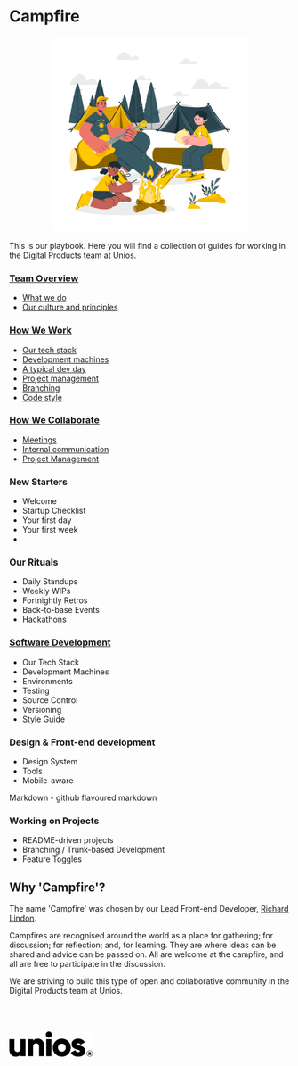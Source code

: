 # Campfire

<center>
<img src="./_assets/campfire.jpg" alt="Unios Campfire" width="350px" />
</center>

This is our playbook. Here you will find a collection of guides for working in the Digital Products team at Unios.

### [Team Overview](./team-overview)

- [What we do](./team-overview#what-we-do)
- [Our culture and principles](./team-overview#our-culture-and-principles)

### [How We Work](./how-we-work)

- [Our tech stack](./how-we-work#our-tech-stack)
- [Development machines](./how-we-work#development-machines)
- [A typical dev day](./how-we-work#a-typical-dev-day)
- [Project management](./how-we-work#project-management)
- [Branching](./how-we-work#branching)
- [Code style](./how-we-work#code-style)

### [How We Collaborate](./how-we-collaborate)

- [Meetings](./how-we-collaborate#meetings)
- [Internal communication](./how-we-collaborate#internal-communication)
- [Project Management](./how-we-collaborate#project-management)

### New Starters

- Welcome
- Startup Checklist
- Your first day
- Your first week
-

### Our Rituals

- Daily Standups
- Weekly WIPs
- Fortnightly Retros
- Back-to-base Events
- Hackathons

### [Software Development](./software-development)

- Our Tech Stack
- Development Machines
- Environments
- Testing
- Source Control
- Versioning
- Style Guide

### Design & Front-end development

- Design System
- Tools
- Mobile-aware

Markdown - github flavoured markdown

### Working on Projects

- README-driven projects
- Branching / Trunk-based Development
- Feature Toggles

## Why 'Campfire'?

The name 'Campfire' was chosen by our Lead Front-end Developer, [Richard Lindon](https://github.com/richardlindon).

Campfires are recognised around the world as a place for gathering; for discussion; for reflection; and, for learning. They are where ideas can be shared and advice can be passed on. All are welcome at the campfire, and all are free to participate in the discussion.

We are striving to build this type of open and collaborative community in the Digital Products team at Unios.

<br />
<br />
<br />
<img src="./_assets/unios-wordmark-black.png" alt="Unios" width="150px" />
